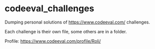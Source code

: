 # codeeval_challenges
Dumping personal solutions of https://www.codeeval.com/ challenges.

Each challenge is their own file, some others are in a folder.

Profile: https://www.codeeval.com/profile/Roli/
